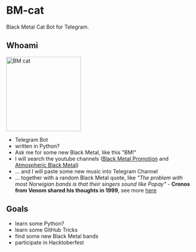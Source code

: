 # BM-cat

Black Metal Cat Bot for Telegram.

## Whoami

<img src="https://user-images.githubusercontent.com/2839811/47450333-4589fb80-d7c5-11e8-85e9-9d242fc01063.jpg" alt="BM cat" width="200" height="200">  

- Telegram Bot
- written in Python? 
- Ask me for some new Black Metal, like this "BM!"
- I will search the youtube channels ([Black Metal Promotion](https://www.youtube.com/channel/UCzCWehBejA23yEz3zp7jlcg) and [Atmospheric Black Metal](https://www.youtube.com/channel/UCDLkzWN1rHY4eYkGnVruHVw))
- ... and I will paste some new music into Telegram Channel
- ... together with a random Black Metal quote, like *"The problem with most Norwigian bands is that their singers sound like Popay"* - **Cronos from Venom shared his thoughts in 1999**, see more [here](https://steemit.com/music/@worldofmusic/black-metal-most-creepy-quotes)

## Goals

- learn some Python?
- learn some GitHub Tricks
- find some new Black Metal bands
- participate in Hacktoberfest
